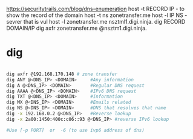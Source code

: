 https://securitytrails.com/blog/dns-enumeration
host -t RECORD IP  - to show the record of the domain 
host -t ns zonetransfer.me 
host -l IP NS - sevrer that is vul 
host -l zonetransfer.me nsztml1.digi.ninja.
dig RECORD DOMAIN/IP 
dig axfr zonetransfer.me @nsztm1.digi.ninja.

# dig
```bash

dig axfr @192.168.170.148 # zone transfer
dig ANY @<DNS_IP> <DOMAIN>     #Any information
dig A @<DNS_IP> <DOMAIN>       #Regular DNS request
dig AAAA @<DNS_IP> <DOMAIN>    #IPv6 DNS request
dig TXT @<DNS_IP> <DOMAIN>     #Information
dig MX @<DNS_IP> <DOMAIN>      #Emails related
dig NS @<DNS_IP> <DOMAIN>      #DNS that resolves that name
dig -x 192.168.0.2 @<DNS_IP>   #Reverse lookup
dig -x 2a00:1450:400c:c06::93 @<DNS_IP> #reverse IPv6 lookup

#Use [-p PORT]  or  -6 (to use ivp6 address of dns)
```
